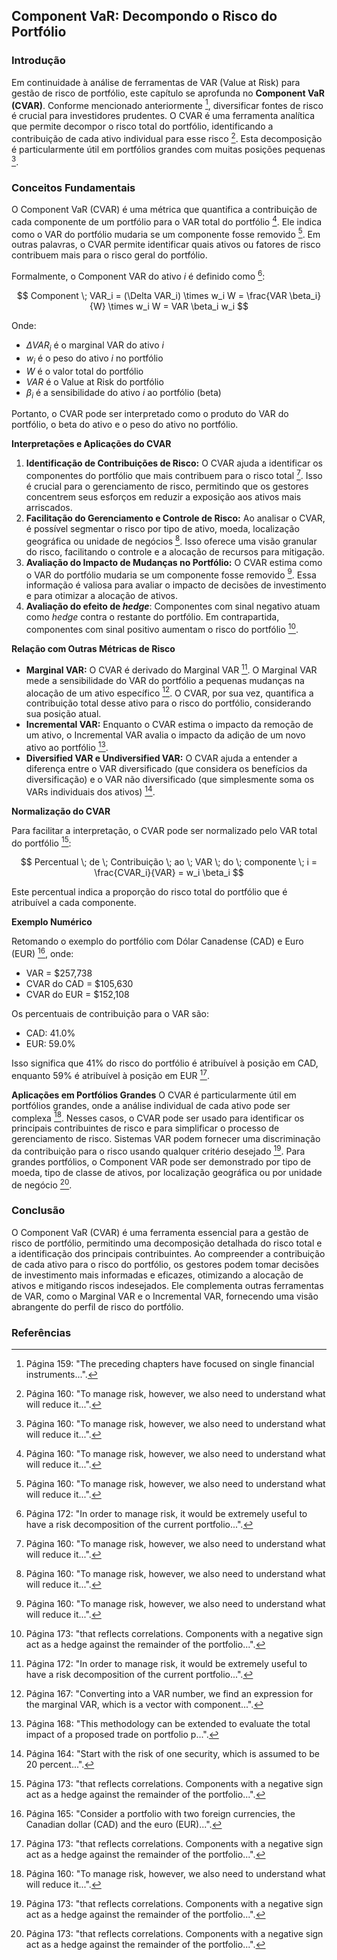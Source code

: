 ## Component VaR: Decompondo o Risco do Portfólio

### Introdução
Em continuidade à análise de ferramentas de VAR (Value at Risk) para gestão de risco de portfólio, este capítulo se aprofunda no **Component VaR (CVAR)**. Conforme mencionado anteriormente [^1], diversificar fontes de risco é crucial para investidores prudentes. O CVAR é uma ferramenta analítica que permite decompor o risco total do portfólio, identificando a contribuição de cada ativo individual para esse risco [^2]. Esta decomposição é particularmente útil em portfólios grandes com muitas posições pequenas [^2].

### Conceitos Fundamentais

O Component VaR (CVAR) é uma métrica que quantifica a contribuição de cada componente de um portfólio para o VAR total do portfólio [^2]. Ele indica como o VAR do portfólio mudaria se um componente fosse removido [^2]. Em outras palavras, o CVAR permite identificar quais ativos ou fatores de risco contribuem mais para o risco geral do portfólio.

Formalmente, o Component VAR do ativo *i* é definido como [^14]:

$$
Component \; VAR_i = (\Delta VAR_i) \times w_i W = \frac{VAR \beta_i}{W} \times w_i W = VAR \beta_i w_i
$$

Onde:
*   $\Delta VAR_i$ é o marginal VAR do ativo *i*
*   $w_i$ é o peso do ativo *i* no portfólio
*   $W$ é o valor total do portfólio
*   $VAR$ é o Value at Risk do portfólio
*   $\beta_i$ é a sensibilidade do ativo *i* ao portfólio (beta)

Portanto, o CVAR pode ser interpretado como o produto do VAR do portfólio, o beta do ativo e o peso do ativo no portfólio.

**Interpretações e Aplicações do CVAR**

1.  **Identificação de Contribuições de Risco:** O CVAR ajuda a identificar os componentes do portfólio que mais contribuem para o risco total [^2]. Isso é crucial para o gerenciamento de risco, permitindo que os gestores concentrem seus esforços em reduzir a exposição aos ativos mais arriscados.
2.  **Facilitação do Gerenciamento e Controle de Risco:** Ao analisar o CVAR, é possível segmentar o risco por tipo de ativo, moeda, localização geográfica ou unidade de negócios [^2]. Isso oferece uma visão granular do risco, facilitando o controle e a alocação de recursos para mitigação.
3.  **Avaliação do Impacto de Mudanças no Portfólio:** O CVAR estima como o VAR do portfólio mudaria se um componente fosse removido [^2]. Essa informação é valiosa para avaliar o impacto de decisões de investimento e para otimizar a alocação de ativos.
4.  **Avaliação do efeito de *hedge***: Componentes com sinal negativo atuam como *hedge* contra o restante do portfólio. Em contrapartida, componentes com sinal positivo aumentam o risco do portfólio [^15].

**Relação com Outras Métricas de Risco**

*   **Marginal VAR:** O CVAR é derivado do Marginal VAR [^14]. O Marginal VAR mede a sensibilidade do VAR do portfólio a pequenas mudanças na alocação de um ativo específico [^9]. O CVAR, por sua vez, quantifica a contribuição total desse ativo para o risco do portfólio, considerando sua posição atual.
*   **Incremental VAR:** Enquanto o CVAR estima o impacto da remoção de um ativo, o Incremental VAR avalia o impacto da adição de um novo ativo ao portfólio [^10].
*   **Diversified VAR e Undiversified VAR:** O CVAR ajuda a entender a diferença entre o VAR diversificado (que considera os benefícios da diversificação) e o VAR não diversificado (que simplesmente soma os VARs individuais dos ativos) [^6].

**Normalização do CVAR**

Para facilitar a interpretação, o CVAR pode ser normalizado pelo VAR total do portfólio [^15]:

$$
Percentual \; de \; Contribuição \; ao \; VAR \; do \; componente \; i = \frac{CVAR_i}{VAR} = w_i \beta_i
$$

Este percentual indica a proporção do risco total do portfólio que é atribuível a cada componente.

**Exemplo Numérico**

Retomando o exemplo do portfólio com Dólar Canadense (CAD) e Euro (EUR) [^7], onde:
* VAR = $257,738
* CVAR do CAD = $105,630
* CVAR do EUR = $152,108

Os percentuais de contribuição para o VAR são:
* CAD: 41.0%
* EUR: 59.0%

Isso significa que 41% do risco do portfólio é atribuível à posição em CAD, enquanto 59% é atribuível à posição em EUR [^15].

**Aplicações em Portfólios Grandes**
O CVAR é particularmente útil em portfólios grandes, onde a análise individual de cada ativo pode ser complexa [^2]. Nesses casos, o CVAR pode ser usado para identificar os principais contribuintes de risco e para simplificar o processo de gerenciamento de risco. Sistemas VAR podem fornecer uma discriminação da contribuição para o risco usando qualquer critério desejado [^15]. Para grandes portfólios, o Component VAR pode ser demonstrado por tipo de moeda, tipo de classe de ativos, por localização geográfica ou por unidade de negócio [^15].

### Conclusão

O Component VaR (CVAR) é uma ferramenta essencial para a gestão de risco de portfólio, permitindo uma decomposição detalhada do risco total e a identificação dos principais contribuintes. Ao compreender a contribuição de cada ativo para o risco do portfólio, os gestores podem tomar decisões de investimento mais informadas e eficazes, otimizando a alocação de ativos e mitigando riscos indesejados. Ele complementa outras ferramentas de VAR, como o Marginal VAR e o Incremental VAR, fornecendo uma visão abrangente do perfil de risco do portfólio.

### Referências
[^1]: Página 159: "The preceding chapters have focused on single financial instruments...".
[^2]: Página 160: "To manage risk, however, we also need to understand what will reduce it...".
[^3]: Página 161: "It is important to note that in traditional mean-variance analysis, each constituent asset is a security...".
[^4]: Página 162: "As the number of assets increases, it becomes difficult to keep track of all covariance terms...".
[^5]: Página 163: "Equation (7.4) shows that the portfolio VAR depends on variances, covariances, and the number of assets...".
[^6]: Página 164: "Start with the risk of one security, which is assumed to be 20 percent...".
[^7]: Página 165: "Consider a portfolio with two foreign currencies, the Canadian dollar (CAD) and the euro (EUR)...".
[^8]: Página 166: "The dollar volatility is √0.0244 = $0.156205 million. Using a = 1.65, we find VAR, = 1.65 × 156,205 = $257,738.".
[^9]: Página 167: "Converting into a VAR number, we find an expression for the marginal VAR, which is a vector with component...".
[^10]: Página 168: "This methodology can be extended to evaluate the total impact of a proposed trade on portfolio p...".
[^11]: Página 169: "Then a client comes with a proposed trade. Evaluating the effect of this trade on the bank\'s portfolio again would require 10 minutes using the incremental-VAR approach...".
[^12]: Página 170: "Here we are trading off faster computation time against accuracy...".
[^13]: Página 171: "An interesting question for portfolio managers is to find the size of the new trade that leads to the lowest portfolio risk...".
[^14]: Página 172: "In order to manage risk, it would be extremely useful to have a risk decomposition of the current portfolio...".
[^15]: Página 173: "that reflects correlations. Components with a negative sign act as a hedge against the remainder of the portfolio...".

<!-- END -->